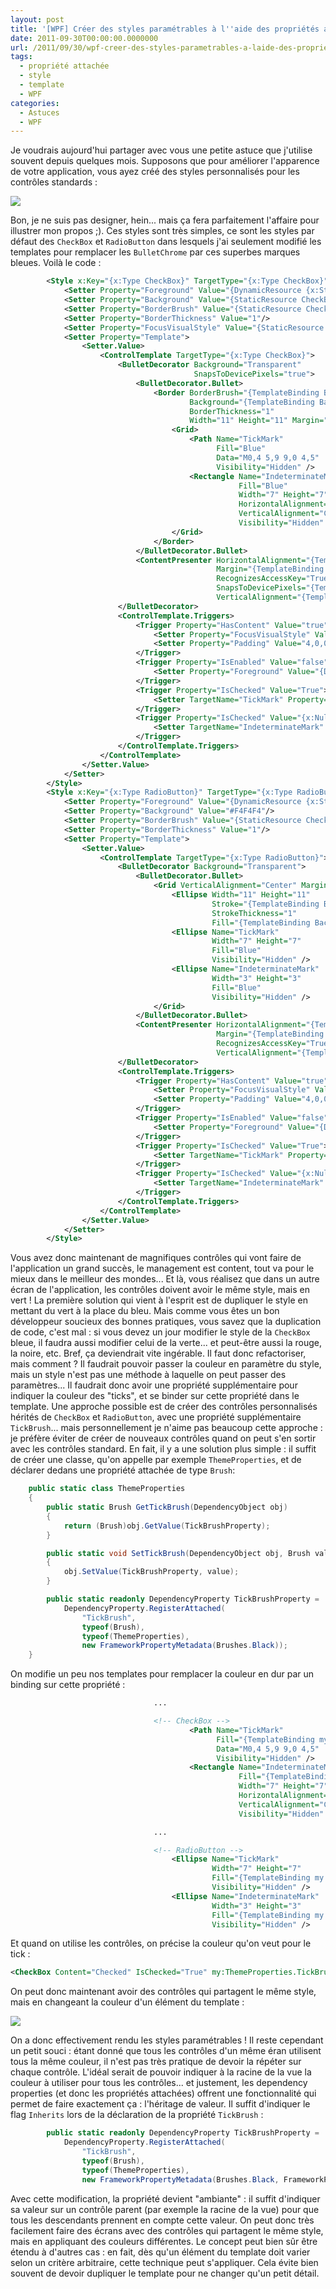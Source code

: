 ```yaml
---
layout: post
title: '[WPF] Créer des styles paramétrables à l''aide des propriétés attachées'
date: 2011-09-30T00:00:00.0000000
url: /2011/09/30/wpf-creer-des-styles-parametrables-a-laide-des-proprietes-attachees/
tags:
  - propriété attachée
  - style
  - template
  - WPF
categories:
  - Astuces
  - WPF
---
```


Je voudrais aujourd'hui partager avec vous une petite astuce que j'utilise souvent depuis quelques mois. Supposons que pour améliorer l'apparence de votre application, vous ayez créé des styles personnalisés pour les contrôles standards :

![](parameterized_styles11.png)

Bon, je ne suis pas designer, hein... mais ça fera parfaitement l'affaire pour illustrer mon propos ;). Ces styles sont très simples, ce sont les styles par défaut des `CheckBox` et `RadioButton` dans lesquels j'ai seulement modifié les templates pour remplacer les `BulletChrome` par ces superbes marques bleues. Voilà le code :

```xml
        <Style x:Key="{x:Type CheckBox}" TargetType="{x:Type CheckBox}">
            <Setter Property="Foreground" Value="{DynamicResource {x:Static SystemColors.ControlTextBrushKey}}"/>
            <Setter Property="Background" Value="{StaticResource CheckBoxFillNormal}"/>
            <Setter Property="BorderBrush" Value="{StaticResource CheckBoxStroke}"/>
            <Setter Property="BorderThickness" Value="1"/>
            <Setter Property="FocusVisualStyle" Value="{StaticResource EmptyCheckBoxFocusVisual}"/>
            <Setter Property="Template">
                <Setter.Value>
                    <ControlTemplate TargetType="{x:Type CheckBox}">
                        <BulletDecorator Background="Transparent"
                                         SnapsToDevicePixels="true">
                            <BulletDecorator.Bullet>
                                <Border BorderBrush="{TemplateBinding BorderBrush}"
                                        Background="{TemplateBinding Background}"
                                        BorderThickness="1"
                                        Width="11" Height="11" Margin="0,1,0,0">
                                    <Grid>
                                        <Path Name="TickMark"
                                              Fill="Blue"
                                              Data="M0,4 5,9 9,0 4,5"
                                              Visibility="Hidden" />
                                        <Rectangle Name="IndeterminateMark"
                                                   Fill="Blue"
                                                   Width="7" Height="7"
                                                   HorizontalAlignment="Center"
                                                   VerticalAlignment="Center"
                                                   Visibility="Hidden" />
                                    </Grid>
                                </Border>
                            </BulletDecorator.Bullet>
                            <ContentPresenter HorizontalAlignment="{TemplateBinding HorizontalContentAlignment}"
                                              Margin="{TemplateBinding Padding}"
                                              RecognizesAccessKey="True"
                                              SnapsToDevicePixels="{TemplateBinding SnapsToDevicePixels}"
                                              VerticalAlignment="{TemplateBinding VerticalContentAlignment}"/>
                        </BulletDecorator>
                        <ControlTemplate.Triggers>
                            <Trigger Property="HasContent" Value="true">
                                <Setter Property="FocusVisualStyle" Value="{StaticResource CheckRadioFocusVisual}"/>
                                <Setter Property="Padding" Value="4,0,0,0"/>
                            </Trigger>
                            <Trigger Property="IsEnabled" Value="false">
                                <Setter Property="Foreground" Value="{DynamicResource {x:Static SystemColors.GrayTextBrushKey}}"/>
                            </Trigger>
                            <Trigger Property="IsChecked" Value="True">
                                <Setter TargetName="TickMark" Property="Visibility" Value="Visible" />
                            </Trigger>
                            <Trigger Property="IsChecked" Value="{x:Null}">
                                <Setter TargetName="IndeterminateMark" Property="Visibility" Value="Visible" />
                            </Trigger>
                        </ControlTemplate.Triggers>
                    </ControlTemplate>
                </Setter.Value>
            </Setter>
        </Style>
        <Style x:Key="{x:Type RadioButton}" TargetType="{x:Type RadioButton}">
            <Setter Property="Foreground" Value="{DynamicResource {x:Static SystemColors.ControlTextBrushKey}}"/>
            <Setter Property="Background" Value="#F4F4F4"/>
            <Setter Property="BorderBrush" Value="{StaticResource CheckBoxStroke}"/>
            <Setter Property="BorderThickness" Value="1"/>
            <Setter Property="Template">
                <Setter.Value>
                    <ControlTemplate TargetType="{x:Type RadioButton}">
                        <BulletDecorator Background="Transparent">
                            <BulletDecorator.Bullet>
                                <Grid VerticalAlignment="Center" Margin="0,1,0,0">
                                    <Ellipse Width="11" Height="11"
                                             Stroke="{TemplateBinding BorderBrush}"
                                             StrokeThickness="1"
                                             Fill="{TemplateBinding Background}" />
                                    <Ellipse Name="TickMark"
                                             Width="7" Height="7"
                                             Fill="Blue"
                                             Visibility="Hidden" />
                                    <Ellipse Name="IndeterminateMark"
                                             Width="3" Height="3"
                                             Fill="Blue"
                                             Visibility="Hidden" />
                                </Grid>
                            </BulletDecorator.Bullet>
                            <ContentPresenter HorizontalAlignment="{TemplateBinding HorizontalContentAlignment}"
                                              Margin="{TemplateBinding Padding}"
                                              RecognizesAccessKey="True"
                                              VerticalAlignment="{TemplateBinding VerticalContentAlignment}"/>
                        </BulletDecorator>
                        <ControlTemplate.Triggers>
                            <Trigger Property="HasContent" Value="true">
                                <Setter Property="FocusVisualStyle" Value="{StaticResource CheckRadioFocusVisual}"/>
                                <Setter Property="Padding" Value="4,0,0,0"/>
                            </Trigger>
                            <Trigger Property="IsEnabled" Value="false">
                                <Setter Property="Foreground" Value="{DynamicResource {x:Static SystemColors.GrayTextBrushKey}}"/>
                            </Trigger>
                            <Trigger Property="IsChecked" Value="True">
                                <Setter TargetName="TickMark" Property="Visibility" Value="Visible" />
                            </Trigger>
                            <Trigger Property="IsChecked" Value="{x:Null}">
                                <Setter TargetName="IndeterminateMark" Property="Visibility" Value="Visible" />
                            </Trigger>
                        </ControlTemplate.Triggers>
                    </ControlTemplate>
                </Setter.Value>
            </Setter>
        </Style>
```

Vous avez donc maintenant de magnifiques contrôles qui vont faire de l'application un grand succès, le management est content, tout va pour le mieux dans le meilleur des mondes... Et là, vous réalisez que dans un autre écran de l'application, les contrôles doivent avoir le même style, mais en vert !  La première solution qui vient à l'esprit est de dupliquer le style en mettant du vert à la place du bleu. Mais comme vous êtes un bon développeur soucieux des bonnes pratiques, vous savez que la duplication de code, c'est mal : si vous devez un jour modifier le style de la `CheckBox` bleue, il faudra aussi modifier celui de la verte... et peut-être aussi la rouge, la noire, etc. Bref, ça deviendrait vite ingérable. Il faut donc refactoriser, mais comment ? Il faudrait pouvoir passer la couleur en paramètre du style, mais un style n'est pas une méthode à laquelle on peut passer des paramètres...  Il faudrait donc avoir une propriété supplémentaire pour indiquer la couleur des "ticks", et se binder sur cette propriété dans le template. Une approche possible est de créer des contrôles personnalisés hérités de `CheckBox` et `RadioButton`, avec une propriété supplémentaire `TickBrush`... mais personnellement je n'aime pas beaucoup cette approche : je préfère éviter de créer de nouveaux contrôles quand on peut s'en sortir avec les contrôles standard.  En fait, il y a une solution plus simple : il suffit de créer une classe, qu'on appelle par exemple `ThemeProperties`, et de déclarer dedans une propriété attachée de type `Brush`:

```csharp
    public static class ThemeProperties
    {
        public static Brush GetTickBrush(DependencyObject obj)
        {
            return (Brush)obj.GetValue(TickBrushProperty);
        }

        public static void SetTickBrush(DependencyObject obj, Brush value)
        {
            obj.SetValue(TickBrushProperty, value);
        }

        public static readonly DependencyProperty TickBrushProperty =
            DependencyProperty.RegisterAttached(
                "TickBrush",
                typeof(Brush),
                typeof(ThemeProperties),
                new FrameworkPropertyMetadata(Brushes.Black));
    }
```

On modifie un peu nos templates pour remplacer la couleur en dur par un binding sur cette propriété :

```xml
                                ...

                                <!-- CheckBox -->
                                        <Path Name="TickMark"
                                              Fill="{TemplateBinding my:ThemeProperties.TickBrush}"
                                              Data="M0,4 5,9 9,0 4,5"
                                              Visibility="Hidden" />
                                        <Rectangle Name="IndeterminateMark"
                                                   Fill="{TemplateBinding my:ThemeProperties.TickBrush}"
                                                   Width="7" Height="7"
                                                   HorizontalAlignment="Center"
                                                   VerticalAlignment="Center"
                                                   Visibility="Hidden" />

                                ...

                                <!-- RadioButton -->
                                    <Ellipse Name="TickMark"
                                             Width="7" Height="7"
                                             Fill="{TemplateBinding my:ThemeProperties.TickBrush}"
                                             Visibility="Hidden" />
                                    <Ellipse Name="IndeterminateMark"
                                             Width="3" Height="3"
                                             Fill="{TemplateBinding my:ThemeProperties.TickBrush}"
                                             Visibility="Hidden" />
```

Et quand on utilise les contrôles, on précise la couleur qu'on veut pour le tick :

```xml
<CheckBox Content="Checked" IsChecked="True" my:ThemeProperties.TickBrush="Blue" />
```

On peut donc maintenant avoir des contrôles qui partagent le même style, mais en changeant la couleur d'un élément du template :

![](parameterized_styles42.png)

On a donc effectivement rendu les styles paramétrables ! Il reste cependant un petit souci : étant donné que tous les contrôles d'un même éran utilisent tous la même couleur, il n'est pas très pratique de devoir la répéter sur chaque contrôle. L'idéal serait de pouvoir indiquer à la racine de la vue la couleur à utiliser pour tous les contrôles... et justement, les dependency properties (et donc les propriétés attachées) offrent une fonctionnalité qui permet de faire exactement ça : l'héritage de valeur. Il suffit d'indiquer le flag `Inherits` lors de la déclaration de la propriété `TickBrush` :

```csharp
        public static readonly DependencyProperty TickBrushProperty =
            DependencyProperty.RegisterAttached(
                "TickBrush",
                typeof(Brush),
                typeof(ThemeProperties),
                new FrameworkPropertyMetadata(Brushes.Black, FrameworkPropertyMetadataOptions.Inherits));
```

Avec cette modification, la propriété devient "ambiante" : il suffit d'indiquer sa valeur sur un contrôle parent (par exemple la racine de la vue) pour que tous les descendants prennent en compte cette valeur. On peut donc très facilement faire des écrans avec des contrôles qui partagent le même style, mais en appliquant des couleurs différentes.  Le concept peut bien sûr être étendu à d'autres cas : en fait, dès qu'un élément du template doit varier selon un critère arbitraire, cette technique peut s'appliquer. Cela évite bien souvent de devoir dupliquer le template pour ne changer qu'un petit détail.
